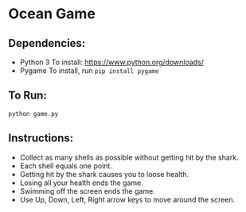# Ocean Game
## Dependencies:
* Python 3
To install: https://www.python.org/downloads/
* Pygame
To install, run `pip install pygame`
## To Run:
`python game.py`
## Instructions:
* Collect as many shells as possible without getting hit by the shark. 
* Each shell equals one point.
* Getting hit by the shark causes you to loose health. 
* Losing all your health ends the game.
* Swimming off the screen ends the game.
* Use Up, Down, Left, Right arrow keys to move around the screen.